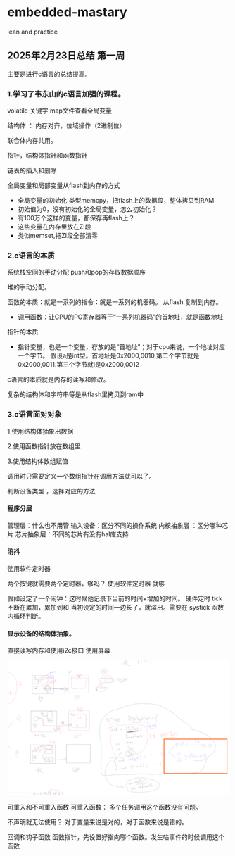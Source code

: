 # embedded-mastary
lean and practice

## 2025年2月23日总结 第一周

主要是进行c语言的总结提高。

### 1.学习了韦东山的c语言加强的课程。

volatile 关键字 map文件查看全局变量


结构体 ：
内存对齐，位域操作（2进制位）

联合体内存共用。

指针，结构体指针和函数指针

链表的插入和删除

全局变量和局部变量从flash到内存的方式
- 全局变量的初始化
类型memcpy，把flash上的数据段，整体拷贝到RAM
- 初始值为0，没有初始化的全局变量，怎么初始化？
- 有100万个这样的变量，都保存再flash上？
- 这些变量在内存里放在ZI段
- 类似memset,把ZI段全部清零

### 2.c语言的本质

系统栈空间的手动分配
push和pop的存取数据顺序

堆的手动分配。

函数的本质：就是一系列的指令：就是一系列的机器码。
从flash 复制到内存。
- 调用函数：让CPU的PC寄存器等于“一系列机器码”的首地址，就是函数地址

指针的本质

- 指针变量，也是一个变量，存放的是“首地址”；对于cpu来说，一个地址对应一个字节。
假设a是int型。首地址是0x2000,0010,第二个字节就是0x2000,0011.第三个字节就i是0x2000,0012

c语言的本质就是内存的读写和修改。

复杂的结构体和字符串等是从flash里拷贝到ram中

### 3.c语言面对对象
1.使用结构体抽象出数据

2.使用函数指针放在数组里

3.使用结构体数组赋值

调用时只需要定义一个数组指针在调用方法就可以了。

判断设备类型 ，选择对应的方法

#### 程序分层

管理层：什么也不用管
输入设备：区分不同的操作系统
内核抽象层 ：区分哪种芯片
芯片抽象层：不同的芯片有没有hal库支持

#### 消抖
使用软件定时器

两个按键就需要两个定时器，够吗？ 使用软件定时器 就够

假如设定了一个闹钟：这时候他记录下当前的时间+增加的时间。 硬件定时 tick 不断在累加，累加到和 当初设定的时间一边长了，就溢出。需要在 systick 函数内循环判断。

#### 显示设备的结构体抽象。

直接读写内存和使用i2c接口 使用屏幕

![alt text](image.png)

可重入和不可重入函数
可重入函数： 多个任务调用这个函数没有问题。

不声明就无法使用？
对于变量来说是对的，对于函数来说是错的。

回调和钩子函数
函数指针，先设置好指向哪个函数。发生啥事件的时候调用这个函数